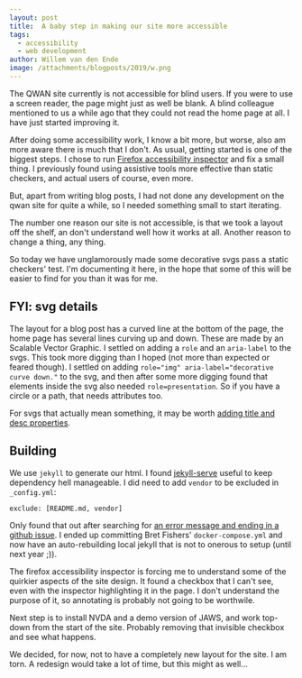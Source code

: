 ```yaml
---
layout: post
title:  A baby step in making our site more accessible
tags:
  - accessibility
  - web development
author: Willem van den Ende
image: /attachments/blogposts/2019/w.png
---
```


The QWAN site currently is not accessible for blind users. If you were to use a screen reader, the page might just as well be blank. A blind colleague mentioned to us a while ago that they could not read the home page at all. I have just started improving it.

After doing some accessibility work, I know a bit more, but worse, also am more aware there is much that I don't. As usual, getting started is one of the biggest steps. I chose to run [Firefox accessibility inspector](https://developer.mozilla.org/en-US/docs/Tools/Accessibility_inspector) and fix a small thing. I previously found using assistive tools more effective than static checkers, and actual users of course, even more.

But, apart from writing blog posts, I had not done any development on the qwan site for quite a while, so I needed something small to start iterating.

The number one reason our site is not accessible, is that we took a layout off the shelf, an don't understand well how it works at all. Another reason to change a thing, any thing.

So today we have unglamorously made some decorative svgs pass a static checkers' test. I'm documenting it here, in the hope that some of this will be easier to find for you than it was for me.

## FYI: svg details
The layout for a blog post has a curved line at the bottom of the page, the home page has several lines curving up and down. These are made by an Scalable Vector Graphic. I settled on adding a `role` and an `aria-label` to the svgs.  This took more digging than I hoped (not more than expected or feared though). I settled on adding `role="img" aria-label="decorative curve down."` to the svg, and then after some more digging found that elements inside the svg also needed `role=presentation`. So if you have a circle or a path, that needs attributes too.

For svgs that actually mean something, it may be worth [adding title and desc properties](https://developer.paciellogroup.com/blog/2013/12/using-aria-enhance-svg-accessibility/).

## Building
We use `jekyll` to generate our html. I found [jekyll-serve](https://github.com/BretFisher/jekyll-serve) useful to keep dependency hell manageable. I did need to add `vendor` to be excluded in `_config.yml`:

```
exclude: [README.md, vendor]
```

Only found that out after searching for [an error message and ending in a github issue](https://github.com/jekyll/jekyll/issues/5267). I ended up committing Bret Fishers' `docker-compose.yml` and now have an auto-rebuilding local jekyll that is not to onerous to setup (until next year ;)).

The firefox accessibility inspector is forcing me to understand some of the quirkier aspects of the site design. It found a checkbox that I can't see, even with the inspector highlighting it in the page. I don't understand the purpose of it, so annotating is probably not going to be worthwile.

Next step is to install NVDA and a demo version of JAWS, and work top-down from the start of the site. Probably removing that invisible checkbox and see what happens.

We decided, for now, not to have a completely new layout for the site. I am torn. A redesign would take a lot of time, but this might as well...
